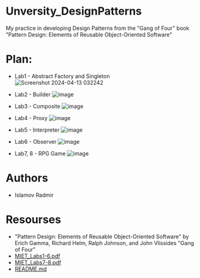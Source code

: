 # Unversity_DesignPatterns
My practice in developing Design Patterns from the "Gang of Four" book "Pattern Design: Elements of Reusable Object-Oriented Software" 

# Plan: 
* Lab1 - Abstract Factory and Singleton 
![Screenshot 2024-04-13 032242](https://github.com/Therad445/University_DesignPatterns/assets/59477654/9c7bfd1f-67af-4ba4-9005-487981c96a1b)

* Lab2 - Builder
![image](https://github.com/Therad445/University_DesignPatterns/assets/59477654/38d345b0-1b76-4115-85fb-1ead0c7b5065)

* Lab3 - Composite
![image](https://github.com/Therad445/University_DesignPatterns/assets/59477654/96728ca6-e9ca-4451-b125-d04213bbcf81)

* Lab4 - Proxy
![image](https://github.com/Therad445/University_DesignPatterns/assets/59477654/104cb1f0-3898-4107-99ed-b8ccfb941c32)

* Lab5 - Interpreter
![image](https://github.com/Therad445/University_DesignPatterns/assets/59477654/85bdf7d9-9ca4-4c47-9517-a2e967f7c358)

* Lab6 - Observer
![image](https://github.com/Therad445/University_DesignPatterns/assets/59477654/0dea7146-9dec-4d91-948c-82207c149f12)

* Lab7, 8 - RPG Game
![image](https://github.com/Therad445/University_DesignPatterns/assets/59477654/3db718c8-f32c-4c80-b990-a8d37032ee24)

# Authors
* Islamov Radmir

# Resourses
* "Pattern Design: Elements of Reusable Object-Oriented Software" by Erich Gamma, Richard Helm, Ralph Johnson, and John Vlissides "Gang of Four"
* [MIET_Labs1-6.pdf](MIET_Labs1-6.pdf)
* [MIET_Labs7-8.pdf](MIET_Labs7-8.pdf)
* [README.md](README.md)
